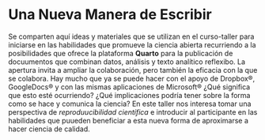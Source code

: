 # Una Nueva Manera de Escribir

Se comparten aquí ideas y materiales que se utilizan en el curso-taller para iniciarse en las habilidades que promueve la ciencia abierta recurriendo a la posibilidades que ofrece la plataforma **Quarto** para la publicación de docuumentos que combinan datos, análisis y texto analítico reflexibo. La apertura invita a ampliar la colaboración, pero también la eficacia con la que se colabora. Hay mucho que ya se puede hacer con el apoyo de Dropbox®, GoogleDocs® y con las mismas aplicaciones de Microsoft® ¿Qué significa que esto esté ocurriendo? ¿Qué implicaciones podría tener sobre la forma como se hace y comunica la ciencia? En este taller nos interesa tomar una perspectiva de _reproduucibilidad científica_ e introducir al participante en las habilidades que puueden beneficiar a esta nueva forma de aproximarse a hacer ciencia de calidad.
